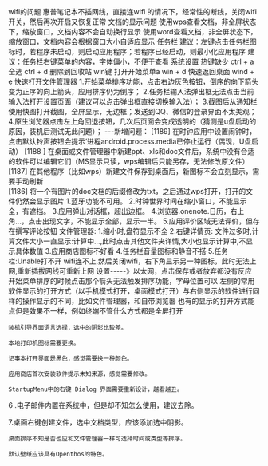 wifi的问题
惠普笔记本不插网线，直接连wifi 的情况下，经常性的断线，关闭wifi 开关，然后再次开启又恢复正常
文档的显示问题 
使用wps查看文档，非全屏状态下，缩放窗口，文档内容不会自动换行显示
使用word查看文档，非全屏状态下，缩放窗口，文档内容会根据窗口大小自适应显示
任务栏
建议：左键点击任务栏图标时，若程序未启动，则启动应用程序；若程序已经启动，则最小化应用程序
建议：任务栏右键菜单的内容，字体偏小，不便于查看
系统设置
热键缺少
ctrl + a 全选 
ctrl + d 删除到回收站
win键 打开开始菜单a
win + d 快速返回桌面
wind + e 快速打开文件管理器
1.开始菜单排序功能，点击右边灰色按钮，倒序的向下箭头变为正序的向上箭头，应用排序仍为倒序；
2.任务栏输入法弹出框无法点击当前输入法打开设置页面（建议可以点击弹出框直接切换输入法）；
3.截图后从通知栏使用快图打开截图，全屏显示，无边框；发送到QQ、微信的登录界面不太美观；
4.原生浏览器点击左上角回退按钮，几次后页面会变成透明的（猜测是u盘启动的原因，装机后测试无此问题）；
---新增问题：
[1189] 在时钟应用中设置闹钟时，点击默认铃声按钮会提示‘进程android.process.media已停止运行（偶现，U盘启动）
[1188 ] 在桌面或文件管理器中新建ppt、xls和doc文件后，系统中没有合适的软件可以编辑它们（MS显示只读，wps编辑后只能另存，无法修改原文件）
[1187] 在其他程序（比如wps）新建文件保存到桌面后，新图标不会立刻显示，需要手动刷新   
[1186] 将一个有图片的doc文档的后缀修改为txt，之后通过wps打开，打开的文件仍然会显示图片
1.蓝牙功能不可用。
2.时钟世界时间在缩小窗口，不能显示全，有遮挡。
3.应用弹出对话框，超出边框。
4.浏览器.onenote.日历，右上角...，点击出现文字，不能显示全部，显示一半。
5.应用评价区域无法评价，但存在撰写评论按钮
文件管理器: 1.缩小时,盘符显示不全
2.右键详情页: 文件过多时,计算文件大小一直显示:计算中...,此时点击其他文件夹详情,大小也显示计算中,不显示具体数值
3.应用商店图标不好看
4.任务栏音量图标和静音不搭
5.任务栏:Unable打不开
wifi连不上,然后关闭wifi，右下角显示另一种图标，此时无法上网,重新插拔网线可重新上网
设置-----》以太网，点击保存或者放弃都没有反应
开始菜单排序的时候点击那个箭头无法触发排序功能，字母位置可以
		左侧的常用软件显示的打开方式（以手机模式打开，桌面模式打开）与右侧显示的软件进行同样的操作显示的不同，比如文件管理器，和自带浏览器
               也有的显示的打开方式能点但是效果不一样，例如终端不管什么方式都是全屏打开


    装机引导界面语言选择，选中的阴影比较差。

    本地打印机图标需要更换。

    记事本打开界面是黑色，感觉需要换一种颜色。

    应用商店首次安装软件提示未知来源，感觉需要修改。

    StartupMenu中的右键 Dialog 界面需要重新设计，越看越丑。

6 .电子邮件内置在系统中，但是却不知怎么使用，建议去除。

7.桌面右键创建文件，选中文档类型，应该添加选中阴影。

    桌面排序不知是否也应和文件管理器一样可选择时间或类型等排序。

    默认壁纸应该具有Openthos的特色。
